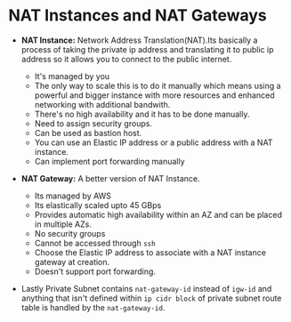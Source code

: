 # NAT Instances and NAT Gateways

- **NAT Instance:** Network Address Translation(NAT).Its basically a process of taking the private ip address and translating it to public ip address so it allows you to connect to the public internet.
    + It's managed by you
    + The only way to scale this is to do it manually which means using a powerful and bigger instance with more resources and enhanced networking with additional bandwith.
    + There's no high availability and it has to be done manually.
    + Need to assign security groups.
    + Can be used as bastion host.
    + You can use an Elastic IP address or a public address with a NAT instance.
    + Can implement port forwarding manually

- **NAT Gateway:** A better version of NAT Instance. 
    + Its managed by AWS
    + Its elastically scaled upto 45 GBps
    + Provides automatic high availability within an AZ and can be placed in multiple AZs.
    + No security groups
    + Cannot be accessed through `ssh`
    + Choose the Elastic IP address to associate with a NAT instance gateway at creation.
    + Doesn't support port forwarding.

- Lastly Private Subnet contains `nat-gateway-id` instead of `igw-id` and anything that isn't defined within `ip cidr block` of private subnet route table is handled by the `nat-gateway-id`.
